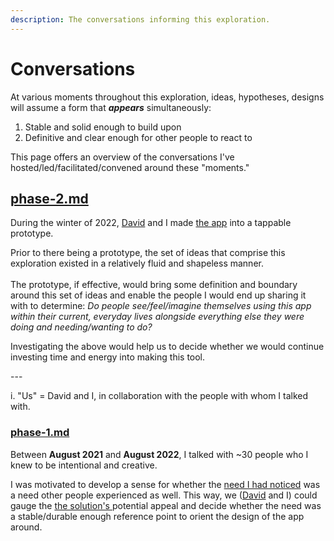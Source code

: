```yaml
---
description: The conversations informing this exploration.
---
```


# Conversations

At various moments throughout this exploration, ideas, hypotheses, designs will assume a form that _**appears**_ simultaneously:

1. Stable and solid enough to build upon&#x20;
2. Definitive and clear enough for other people to react to

This page offers an overview of the conversations I've hosted/led/facilitated/convened around these "moments."

## [phase-2.md](phase-2.md "mention")

During the winter of 2022, [David](https://www.davidgoligorsky.com/index.html) and I made [the app](../app.md) into a tappable prototype.

Prior to there being a prototype, the set of ideas that comprise this exploration existed in a relatively fluid and shapeless manner.\
\
The prototype, if effective, would bring some definition and boundary around this set of ideas and enable the people I would end up sharing it with to determine: _Do people see/feel/imagine themselves using this app within their current, everyday lives alongside everything else they were doing and needing/wanting to do?_

Investigating the above would help us to decide whether we would continue investing time and energy into making this tool.

\---

i. "Us" = David and I, in collaboration with the people with whom I talked with.

### [phase-1.md](phase-1.md "mention")

Between **August 2021** and **August 2022**, I talked with \~30 people who I knew to be intentional and creative.&#x20;

I was motivated to develop a sense for whether the [need I had noticed](../need-memory.md) was a need other people experienced as well. This way, we ([David](https://www.davidgoligorsky.com/index.html) and I) could gauge the [the solution's ](../app.md)potential appeal and decide whether the need was a stable/durable enough reference point to orient the design of the app around.

## &#x20;

